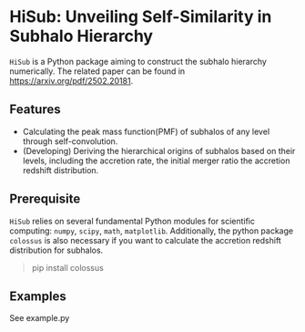 # HiSub: Unveiling Self-Similarity in Subhalo Hierarchy
`HiSub` is a Python package aiming to construct the subhalo hierarchy numerically. The related paper can be found in https://arxiv.org/pdf/2502.20181. 

## Features
- Calculating the peak mass function(PMF) of subhalos of any level through self-convolution.
- (Developing) Deriving the hierarchical origins of subhalos based on their levels, including the accretion rate, the initial merger ratio
  the accretion redshift distribution. 
## Prerequisite
`HiSub` relies on several fundamental Python modules for scientific computing:  `numpy`, `scipy`, `math`, `matplotlib`. Additionally, the python package `colossus`
is also necessary if you want to calculate the accretion redshift distribution for subhalos.
> pip install colossus


## Examples
See example.py
